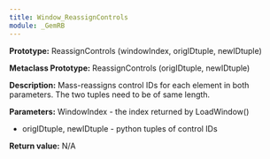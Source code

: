 ```yaml
---
title: Window_ReassignControls
module: _GemRB
---
```


**Prototype:** ReassignControls (windowIndex, origIDtuple, newIDtuple)

**Metaclass Prototype:** ReassignControls (origIDtuple, newIDtuple)

**Description:** Mass-reassigns control IDs for each element in both 
parameters. The two tuples need to be of same length.

**Parameters:** WindowIndex - the index returned by LoadWindow()
  * origIDtuple, newIDtuple - python tuples of control IDs

**Return value:** N/A
